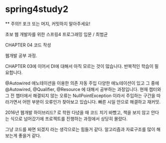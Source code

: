 # spring4study2

** 주의!! 포크 또는 머지, 커밋하지 말아주세요!

초보 웹 개발자를 위한 스프링4 프로그래밍 입문 / 최범균

CHAPTER 04 코드 작성

웹개발 공부 과정.

CHAPTER 03에 이어서 DI에 대해서 아직 모르는 것이 많습니다.
반복적인 학습이 필요합니다.

@Autowired 애노테이션을 이용한 의존 자동 주입
다양한 애노테이션이 있고 그 중에 @Autowired, @Qualifier, @Resource 에 대해서 공부하는 과정입니다.
현재 챕터와 그 전 챕터에서 해결되지 않는 오류는 NullPointException 이라서 주입하는 구간을 따라가면서 어떤 부분이 오류인가 찾아보고 있습니다.
빠른 시일 안으로 해결하고 재커밋.

2016년 웹개발 하이브리드? 로 학원 다녔을 때 코드 치기 바빴고, 
책을 보지 않고 안다는 식으로 넘어갔기에 프로젝트를 진행하는 과정에서 상당히 몰랐다.

그냥 코드를 짜면 되겠지 라는 생각으로는 힘들거 같다.
알고리즘과 자료구조를 많이 해보는게 좋을거 같다.
